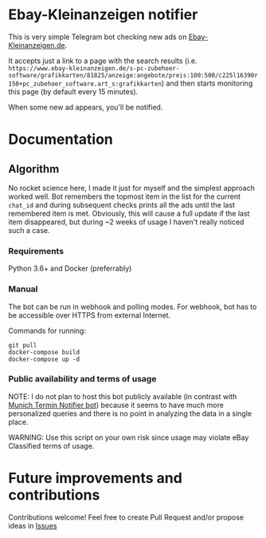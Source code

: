 # Ebay-Kleinanzeigen notifier

This is very simple Telegram bot checking new ads on [Ebay-Kleinanzeigen.de](https://www.ebay-kleinanzeigen.de/stadt/muenchen/).

It accepts just a link to a page with the search results (i.e. `https://www.ebay-kleinanzeigen.de/s-pc-zubehoer-software/grafikkarten/81825/anzeige:angebote/preis:100:500/c225l16390r150+pc_zubehoer_software.art_s:grafikkarten`) and then starts monitoring this page (by default every 15 minutes).

When some new ad appears, you'll be notified. 
 
 # Documentation
 
 ## Algorithm

No rocket science here, I made it just for myself and the simplest approach worked well. Bot remembers the topmost
item in the list for the current `chat_id` and during subsequent checks prints all the ads until the last remembered item
is met. Obviously, this will cause a full update if the last item disappeared, but during ~2 weeks of usage I haven't really noticed 
such a case.
 
 ### Requirements
Python 3.6+ and Docker (preferrably)
 
 ### Manual
The bot can be run in webhook and polling modes. For webhook, bot has to be accessible over HTTPS from external Internet.
 
Commands for running:

    git pull
    docker-compose build
    docker-compose up -d
    
### Public availability and terms of usage

NOTE: I do not plan to host this bot publicly available (in contrast with [Munich Termin Notifier bot](https://github.com/okainov/munich-scripts)) because
it seems to have much more personalized queries and there is no point in analyzing the data in a single place. 

WARNING: Use this script on your own risk since usage may violate eBay Classified terms of usage. 

# Future improvements and contributions

Contributions welcome! Feel free to create Pull Request and/or propose ideas in [Issues](https://github.com/okainov/ebay-kleinanzeigen/issues)